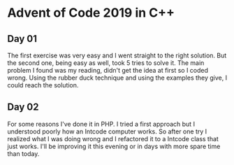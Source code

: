 # Advent of Code 2019 in C++ 

## Day 01

The first exercise was very easy and I went straight to the right solution. But the second one, being easy as well, took 5 
tries to solve it. The main problem I found was my reading, didn't get the idea at first so I coded wrong. Using the rubber
duck technique and using the examples they give, I could reach the solution.

## Day 02

For some reasons I've done it in PHP. I tried a first approach but I understood poorly how an Intcode computer works. So 
after one try I realized what I was doing wrong and I refactored it to a Intcode class that just works. I'll be improving it
this evening or in days with more spare time than today.